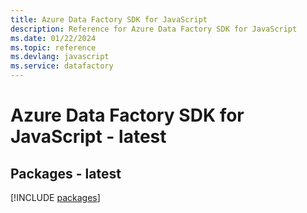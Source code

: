 ```yaml
---
title: Azure Data Factory SDK for JavaScript
description: Reference for Azure Data Factory SDK for JavaScript
ms.date: 01/22/2024
ms.topic: reference
ms.devlang: javascript
ms.service: datafactory
---
```

# Azure Data Factory SDK for JavaScript - latest
## Packages - latest
[!INCLUDE [packages](data-factory-index.md)]